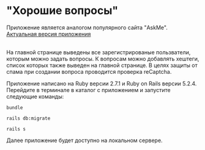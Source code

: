 <h1><b>"Хорошие вопросы"</h1></b>
Приложение является аналогом популярного сайта "AskMe".<br>
<a href="http://askplease.herokuapp.com/">Актуальная версия приложения</a>

<br>На главной странице выведены все зарегистрированые пользватели, которым можно задать вопросы. К вопросам можно добавлять хештеги, список которых также выведен на главной странице. В целях защиты от спама при создании вопроса проводится проверка reCaptcha.

Приложение написано на Ruby версии 2.7.1 и Ruby on Rails версии 5.2.4.
<br>Перейдите в терминале в каталог с приложением и запустите следующие команды:

```
bundle
```
```
rails db:migrate
```
```
rails s
```
Далее приложение будет доступно на локальном сервере.
